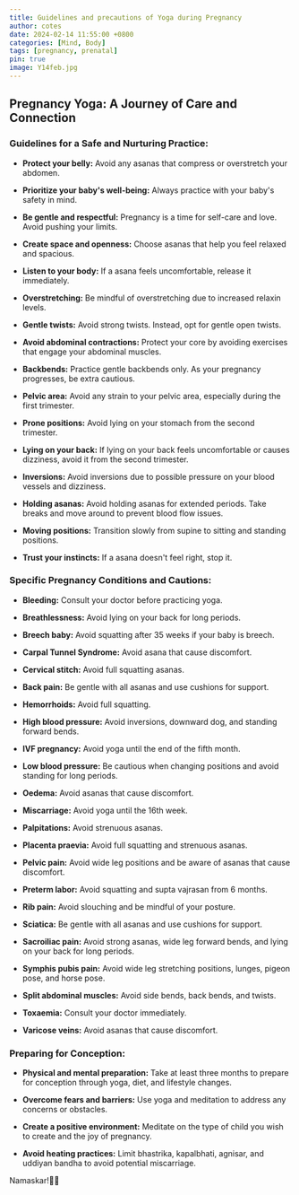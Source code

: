 ```yaml
---
title: Guidelines and precautions of Yoga during Pregnancy
author: cotes
date: 2024-02-14 11:55:00 +0800
categories: [Mind, Body]
tags: [pregnancy, prenatal]
pin: true
image: Y14feb.jpg
---
```


## Pregnancy Yoga: A Journey of Care and Connection

### Guidelines for a Safe and Nurturing Practice:

- **Protect your belly:** Avoid any asanas that compress or overstretch your abdomen.

- **Prioritize your baby's well-being:** Always practice with your baby's safety in mind.

- **Be gentle and respectful:** Pregnancy is a time for self-care and love. Avoid pushing your limits.

- **Create space and openness:** Choose asanas that help you feel relaxed and spacious.

- **Listen to your body:** If a asana feels uncomfortable, release it immediately.

- **Overstretching:** Be mindful of overstretching due to increased relaxin levels.

- **Gentle twists:** Avoid strong twists. Instead, opt for gentle open twists.

- **Avoid abdominal contractions:** Protect your core by avoiding exercises that engage your abdominal muscles.

- **Backbends:** Practice gentle backbends only. As your pregnancy progresses, be extra cautious.

- **Pelvic area:** Avoid any strain to your pelvic area, especially during the first trimester.

- **Prone positions:** Avoid lying on your stomach from the second trimester.

- **Lying on your back:** If lying on your back feels uncomfortable or causes dizziness, avoid it from the second trimester.

- **Inversions:** Avoid inversions due to possible pressure on your blood vessels and dizziness.

- **Holding asanas:** Avoid holding asanas for extended periods. Take breaks and move around to prevent blood flow issues.

- **Moving positions:** Transition slowly from supine to sitting and standing positions.

- **Trust your instincts:** If a asana doesn't feel right, stop it.


### Specific Pregnancy Conditions and Cautions:

- **Bleeding:** Consult your doctor before practicing yoga.

- **Breathlessness:** Avoid lying on your back for long periods.

- **Breech baby:** Avoid squatting after 35 weeks if your baby is breech.

- **Carpal Tunnel Syndrome:** Avoid asana that cause discomfort.

- **Cervical stitch:** Avoid full squatting asanas.

- **Back pain:** Be gentle with all asanas and use cushions for support.

- **Hemorrhoids:** Avoid full squatting.

- **High blood pressure:** Avoid inversions, downward dog, and standing forward bends.

- **IVF pregnancy:** Avoid yoga until the end of the fifth month.

- **Low blood pressure:** Be cautious when changing positions and avoid standing for long periods.

- **Oedema:** Avoid asanas that cause discomfort.

- **Miscarriage:** Avoid yoga until the 16th week.

- **Palpitations:** Avoid strenuous asanas.

- **Placenta praevia:** Avoid full squatting and strenuous asanas.

- **Pelvic pain:** Avoid wide leg positions and be aware of asanas that cause discomfort.

- **Preterm labor:** Avoid squatting and supta vajrasan from 6 months.

- **Rib pain:** Avoid slouching and be mindful of your posture.

- **Sciatica:** Be gentle with all asanas and use cushions for support.

- **Sacroiliac pain:** Avoid strong asanas, wide leg forward bends, and lying on your back for long periods.

- **Symphis pubis pain:** Avoid wide leg stretching positions, lunges, pigeon pose, and horse pose.

- **Split abdominal muscles:** Avoid side bends, back bends, and twists.

- **Toxaemia:** Consult your doctor immediately.

- **Varicose veins:** Avoid asanas that cause discomfort.

### Preparing for Conception:

- **Physical and mental preparation:** Take at least three months to prepare for conception through yoga, diet, and lifestyle changes.

- **Overcome fears and barriers:** Use yoga and meditation to address any concerns or obstacles.

- **Create a positive environment:** Meditate on the type of child you wish to create and the joy of pregnancy.

- **Avoid heating practices:** Limit bhastrika, kapalbhati, agnisar, and uddiyan bandha to avoid potential miscarriage.

Namaskar!🙏✨
